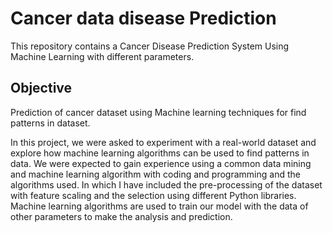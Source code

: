 # Cancer data disease Prediction
This repository contains a Cancer Disease Prediction System Using Machine Learning with different parameters.  
## Objective
Prediction of cancer dataset using Machine learning techniques for find patterns in dataset.  

In this project, we were asked to experiment with a real-world dataset and explore how machine learning algorithms can be used to find patterns in data. We were expected to gain experience using a common data mining and machine learning algorithm with coding and programming and the algorithms used. In which I have included the pre-processing of the dataset with feature scaling and the selection using different Python libraries. Machine learning algorithms are used to train our model with the data of other parameters to make the analysis and prediction.  



